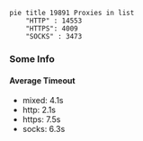 
```mermaid
pie title 19891 Proxies in list
    "HTTP" : 14553
    "HTTPS": 4009
    "SOCKS" : 3473
```

### Some Info
#### Average Timeout

- mixed: 4.1s
- http: 2.1s
- https: 7.5s
- socks: 6.3s